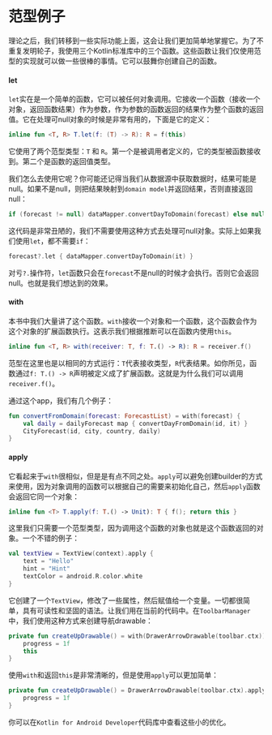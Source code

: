 # 范型例子

理论之后，我们转移到一些实际功能上面，这会让我们更加简单地掌握它。为了不重复发明轮子，我使用三个Kotlin标准库中的三个函数。这些函数让我们仅使用范型的实现就可以做一些很棒的事情。它可以鼓舞你创建自己的函数。

#### let

`let`实在是一个简单的函数，它可以被任何对象调用。它接收一个函数（接收一个对象，返回函数结果）作为参数，作为参数的函数返回的结果作为整个函数的返回值。它在处理可null对象的时候是非常有用的，下面是它的定义：

```kotlin
inline fun <T, R> T.let(f: (T) -> R): R = f(this)
```

它使用了两个范型类型：`T` 和 `R`。第一个是被调用者定义的，它的类型被函数接收到。第二个是函数的返回值类型。

我们怎么去使用它呢？你可能还记得当我们从数据源中获取数据时，结果可能是null。如果不是null，则把结果映射到`domain model`并返回结果，否则直接返回null：

```kotlin
if (forecast != null) dataMapper.convertDayToDomain(forecast) else null
```

这代码是非常丑陋的，我们不需要使用这种方式去处理可null对象。实际上如果我们使用`let`，都不需要`if`：

```kotlin
forecast?.let { dataMapper.convertDayToDomain(it) }
```

对亏`?.`操作符，`let`函数只会在`forecast`不是null的时候才会执行。否则它会返回null。也就是我们想达到的效果。

#### with

本书中我们大量讲了这个函数。`with`接收一个对象和一个函数，这个函数会作为这个对象的扩展函数执行。这表示我们根据推断可以在函数内使用`this`。

```kotlin
inline fun <T, R> with(receiver: T, f: T.() -> R): R = receiver.f()
```

范型在这里也是以相同的方式运行：`T`代表接收类型，`R`代表结果。如你所见，函数通过`f: T.() -> R`声明被定义成了扩展函数。这就是为什么我们可以调用`receiver.f()`。

通过这个app，我们有几个例子：

```kotlin
fun convertFromDomain(forecast: ForecastList) = with(forecast) {
    val daily = dailyForecast map { convertDayFromDomain(id, it) }
    CityForecast(id, city, country, daily)
}
```

#### apply

它看起来于`with`很相似，但是是有点不同之处。`apply`可以避免创建builder的方式来使用，因为对象调用的函数可以根据自己的需要来初始化自己，然后`apply`函数会返回它同一个对象：

```kotlin
inline fun <T> T.apply(f: T.() -> Unit): T { f(); return this }
```

这里我们只需要一个范型类型，因为调用这个函数的对象也就是这个函数返回的对象。一个不错的例子：

```kotlin
val textView = TextView(context).apply {
    text = "Hello"
    hint = "Hint"
    textColor = android.R.color.white
}
```

它创建了一个`TextView`，修改了一些属性，然后赋值给一个变量。一切都很简单，具有可读性和坚固的语法。让我们用在当前的代码中。在`ToolbarManager`中，我们使用这种方式来创建导航drawable：

```kotlin
private fun createUpDrawable() = with(DrawerArrowDrawable(toolbar.ctx)) {
    progress = 1f
	this
}
```

使用`with`和返回`this`是非常清晰的，但是使用`apply`可以更加简单：

```kotlin
private fun createUpDrawable() = DrawerArrowDrawable(toolbar.ctx).apply {
	progress = 1f
}
```

你可以在`Kotlin for Android Developer`代码库中查看这些小的优化。